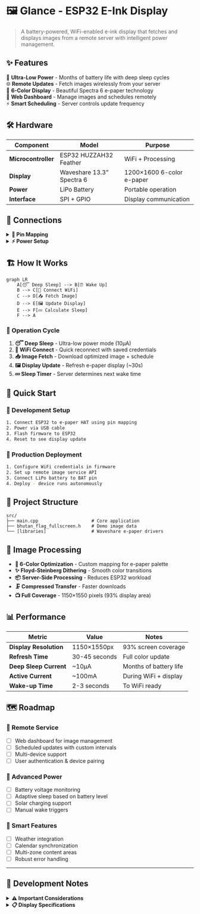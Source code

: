 # 🖼️ Glance - ESP32 E-Ink Display

> A battery-powered, WiFi-enabled e-ink display that fetches and displays images from a remote server with intelligent power management.

## ✨ Features

🔋 **Ultra-Low Power** - Months of battery life with deep sleep cycles  
🌐 **Remote Updates** - Fetch images wirelessly from your server  
🎨 **6-Color Display** - Beautiful Spectra 6 e-paper technology  
📱 **Web Dashboard** - Manage images and schedules remotely  
⚡ **Smart Scheduling** - Server controls update frequency  

## 🛠️ Hardware

| Component | Model | Purpose |
|-----------|-------|---------|
| **Microcontroller** | ESP32 HUZZAH32 Feather | WiFi + Processing |
| **Display** | Waveshare 13.3" Spectra 6 | 1200×1600 6-color e-paper |
| **Power** | LiPo Battery | Portable operation |
| **Interface** | SPI + GPIO | Display communication |

## 🔌 Connections

<details>
<summary><strong>📍 Pin Mapping</strong></summary>

| ESP32 Pin | HAT+ Pin | Cable Color | Function |
|-----------|----------|-------------|----------|
| SCK (18)  | CLK      | 🟡 YELLOW   | SPI Clock |
| MOSI (23) | DIN      | 🔵 BLUE     | SPI Data In |
| 5         | CS_M     | 🟠 ORANGE   | Chip Select Master |
| 16        | CS_S     | 🟢 GREEN    | Chip Select Slave |
| 17        | DC       | ⚪ WHITE    | Data/Command |
| 4         | RST      | 🟣 PURPLE   | Reset |
| 15        | BUSY     | 🟤 BROWN    | Busy Signal |
| 21        | PWR      | ⚫ GRAY     | Power Control |
| GND       | GND      | ⚫ BLACK    | Ground |
| 3V        | VCC      | 🔴 RED      | Power Supply |

</details>

<details>
<summary><strong>⚡ Power Setup</strong></summary>

**🔧 Development Mode**
```
HAT+ VCC → ESP32 3V pin
Power via USB cable
```

**🔋 Production Mode**
```
LiPo battery → ESP32 BAT pin
HAT+ VCC → ESP32 3V pin
```

</details>

## 🏗️ How It Works

```mermaid
graph LR
    A[😴 Deep Sleep] --> B[⏰ Wake Up]
    B --> C[📶 Connect WiFi]
    C --> D[📥 Fetch Image]
    D --> E[🖼️ Update Display]
    E --> F[💤 Calculate Sleep]
    F --> A
```

### 🔄 Operation Cycle
1. **😴 Deep Sleep** - Ultra-low power mode (10μA)
2. **📶 WiFi Connect** - Quick reconnect with saved credentials  
3. **📥 Image Fetch** - Download optimized image + schedule
4. **🖼️ Display Update** - Refresh e-paper display (~30s)
5. **💤 Sleep Timer** - Server determines next wake time

## 🚀 Quick Start

### 🔧 Development Setup
```bash
1. Connect ESP32 to e-paper HAT using pin mapping
2. Power via USB cable
3. Flash firmware to ESP32
4. Reset to see display update
```

### 🔋 Production Deployment  
```bash
1. Configure WiFi credentials in firmware
2. Set up remote image service API
3. Connect LiPo battery to BAT pin
4. Deploy - device runs autonomously
```

## 📁 Project Structure

```
src/
├── main.cpp                    # Core application
├── bhutan_flag_fullscreen.h    # Demo image data
└── [libraries]                 # Waveshare e-paper drivers
```

## 🎨 Image Processing

- **🌈 6-Color Optimization** - Custom mapping for e-paper palette
- **✨ Floyd-Steinberg Dithering** - Smooth color transitions  
- **📦 Server-Side Processing** - Reduces ESP32 workload
- **🗜️ Compressed Transfer** - Faster downloads
- **📺 Full Coverage** - 1150×1550 pixels (93% display area)

## 📊 Performance

| Metric | Value | Notes |
|--------|-------|-------|
| **Display Resolution** | 1150×1550px | 93% screen coverage |
| **Refresh Time** | 30-45 seconds | Full color update |
| **Deep Sleep Current** | ~10μA | Months of battery life |
| **Active Current** | ~100mA | During WiFi + display |
| **Wake-up Time** | 2-3 seconds | To WiFi ready |

## 🗺️ Roadmap

### 📱 Remote Service
- [ ] Web dashboard for image management
- [ ] Scheduled updates with custom intervals  
- [ ] Multi-device support
- [ ] User authentication & device pairing

### 🔋 Advanced Power
- [ ] Battery voltage monitoring
- [ ] Adaptive sleep based on battery level
- [ ] Solar charging support
- [ ] Manual wake triggers

### 🌟 Smart Features  
- [ ] Weather integration
- [ ] Calendar synchronization
- [ ] Multi-zone content areas
- [ ] Robust error handling

---

## 📝 Development Notes

<details>
<summary><strong>⚠️ Important Considerations</strong></summary>

- E-ink displays require specific refresh sequences
- Partial updates limited compared to monochrome displays  
- SPI uses dual-IC control for large display
- Power management critical for battery operation
- Floyd-Steinberg dithering provides professional quality

</details>

<details>
<summary><strong>📋 Display Specifications</strong></summary>

| Spec | Value |
|------|-------|
| **Resolution** | 1200×1600 pixels |
| **Size** | 13.3" diagonal |
| **Technology** | Spectra 6 color e-paper |
| **Interface** | SPI with dual chip select |
| **Power** | 3.3V operation |

</details>